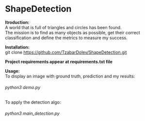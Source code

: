 # ShapeDetection

**Itroduction:** <br>
A world that is full of triangles and circles has been found. <br>
The mission is to find as many objects as possible, get their correct classification and define the metrics to measure my success.

**Installation:**<br>
git clone https://github.com/TzabarDolev/ShapeDetection.git

**Project requirements appear at requirements.txt file**

**Usage:**<br>
To display an image with ground truth, prediction and my results:
<h6>python3 demo.py</h6>

To apply the detection algo:<br>
<h6>python3 main_detection.py</h6>
